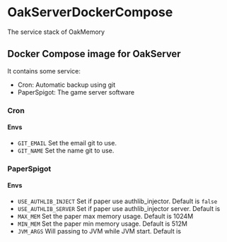 # OakServerDockerCompose

The service stack of OakMemory

## Docker Compose image for OakServer

It contains some service:

- Cron: Automatic backup using git
- PaperSpigot: The game server software

### Cron

#### Envs

- `GIT_EMAIL` Set the email git to use.
- `GIT_NAME` Set the name git to use.

### PaperSpigot

#### Envs

- `USE_AUTHLIB_INJECT` Set if paper use authlib_injector. Default is `false`
- `USE_AUTHLIB_SERVER` Set if paper use authlib_injector server. Default is ` `
- `MAX_MEM` Set the paper max memory usage. Default is 1024M
- `MIN_MEM` Set the paper min memory usage. Default is 512M
- `JVM_ARGS` Will passing to JVM while JVM start. Default is ` `

